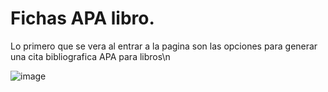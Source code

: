 # Fichas APA libro.
Lo primero que se vera al entrar a la pagina son las opciones para generar una cita bibliografica APA para libros\n

![image](https://github.com/Barriose01/FichasAPAReact/assets/107152796/867e2aaa-af72-404d-a84e-ce737ccfc6c5)










 
